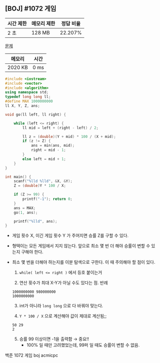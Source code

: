 ## [BOJ] #1072 게임

| 시간 제한 | 메모리 제한 | 정답 비율 |
| --------- | ----------- | --------- |
| 2 초      | 128 MB      | 22.207%   |

[문제](https://www.acmicpc.net/problem/1072)



| 메모리  | 시간 |
| ------- | ---- |
| 2020 KB | 0 ms |

```c++
#include <iostream>
#include <vector>
#include <algorithm>
using namespace std;
typedef long long ll;
#define MAX 1000000000
ll X, Y, Z, ans;

void go(ll left, ll right) {

	while (left <= right) {
		ll mid = left + (right - left) / 2;

		ll z = (double)(Y + mid) * 100 / (X + mid);
		if (z != Z) {
			ans = min(ans, mid);
			right = mid - 1;
		}
		else left = mid + 1;
	}
}

int main() {
	scanf("%lld %lld", &X, &Y);
	Z = (double)Y * 100 / X;

	if (Z >= 99) {
		printf("-1"); return 0;
	}
	ans = MAX;
	go(1, ans);

	printf("%lld", ans);
}
```

- 게임 횟수 X, 이긴 게임 횟수 Y 가 주어지면 승률 Z를 구할 수 있다.

- 형택이는 모든 게임에서 지지 않는다. 앞으로 최소 몇 번 더 해야 승률이 변할 수 있는지 구해야 한다.

- 최소 몇 번을 더해야 하는지를 이분 탐색으로 구한다. 이 때 주의해야 할 점이 있다.

  1. `while( left <= right )` 에서 등호 붙이는거

  2. 연산 횟수가 최대 X-Y가 아닐 수도 있다는 점. 반례 

    ```
    1000000000 980000000
    1000000000
    ```

  3. int가 아니라 `long long` 으로 다 바꿔야 맞는다.

  4. `Y * 100 / X` 으로 계산해야 값이 제대로 계산됨;;

    ```
    50 29
    2
    ```

  5. 승률 99 이상이면 -1을 출력함 → 중요!!
     - 100% 일 때만 고려했었는데, 99퍼 일 때도 승률이 변할 수 없음.



백준 1072 게임 boj acmicpc

